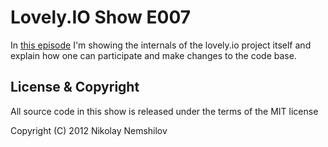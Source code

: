# Lovely.IO Show E007

In [this episode](http://lovely.io/show/how-to-participate) I'm showing the
internals of the lovely.io project itself and explain how one can participate
and make changes to the code base.

## License & Copyright

All source code in this show is released under the terms of the MIT license

Copyright (C) 2012 Nikolay Nemshilov
